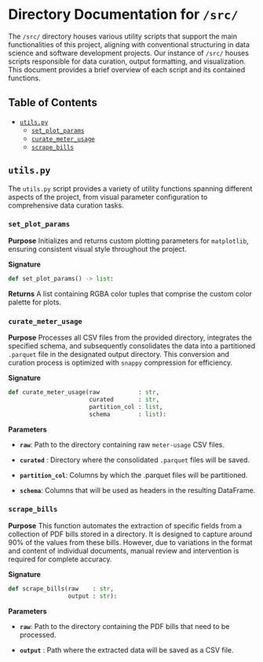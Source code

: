 <!-- omit in toc -->
# Directory Documentation for `/src/`

The `/src/` directory houses various utility scripts that support the main functionalities of this project, aligning with conventional structuring in data science and software development projects. Our instance of `/src/` houses scripts responsible for data curation, output formatting, and visualization. This document provides a brief overview of each script and its contained functions.

<!-- omit in toc -->
## Table of Contents

- [`utils.py`](#utilspy)
  - [`set_plot_params`](#set_plot_params)
  - [`curate_meter_usage`](#curate_meter_usage)
  - [`scrape_bills`](#scrape_bills)

## `utils.py`

The `utils.py` script provides a variety of utility functions spanning different aspects of the project, from visual parameter configuration to comprehensive data curation tasks.

### `set_plot_params`

**Purpose** Initializes and returns custom plotting parameters for `matplotlib`, ensuring consistent visual style throughout the project.

**Signature** 
```python
def set_plot_params() -> list:
```

**Returns** A list containing RGBA color tuples that comprise the custom color palette for plots.

### `curate_meter_usage`

**Purpose** Processes all CSV files from the provided directory, integrates the specified schema, and subsequently consolidates the data into a partitioned `.parquet` file in the designated output directory. This conversion and curation process is optimized with `snappy` compression for efficiency.

**Signature** 
```python
def curate_meter_usage(raw           : str, 
                       curated       : str, 
                       partition_col : list, 
                       schema        : list):
```

**Parameters**

- **`raw`**: Path to the directory containing raw `meter-usage` CSV files.

- **`curated`** : Directory where the consolidated `.parquet` files will be saved.

- **`partition_col`**: Columns by which the .parquet files will be partitioned.

- **`schema`**: Columns that will be used as headers in the resulting DataFrame.

### `scrape_bills`

**Purpose** This function automates the extraction of specific fields from a collection of PDF bills stored in a directory. It is designed to capture around 90% of the values from these bills. However, due to variations in the format and content of individual documents, manual review and intervention is required for complete accuracy.

**Signature** 
```python
def scrape_bills(raw    : str, 
                 output : str):
```

**Parameters**

- **`raw`**: Path to the directory containing the PDF bills that need to be processed.

- **`output`** : Path where the extracted data will be saved as a CSV file.